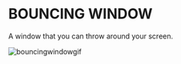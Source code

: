 # BOUNCING WINDOW
A window that you can throw around your screen.

![bouncingwindowgif](https://github.com/user-attachments/assets/db9830ba-86e0-4bb6-9600-28f8e916ef2e)
